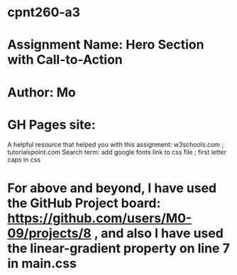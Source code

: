 # cpnt260-a3

# Assignment Name: Hero Section with Call-to-Action

# Author: Mo

# GH Pages site:

A helpful resource that helped you with this assignment: w3schools.com ; tutorialspoint.com
Search term: add google fonts link to css file ; first letter caps in css

# For above and beyond, I have used the GitHub Project board: https://github.com/users/M0-09/projects/8 , and also I have used the linear-gradient property on line 7 in main.css
